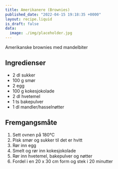 ```yaml
---
title: Amerikanere (Brownies)
published_date: "2022-04-15 19:18:35 +0000"
layout: recipe.liquid
is_draft: false
data:
  image: ./img/placeholder.jpg
---
```

Amerikanske brownies med mandelbiter

## Ingredienser

- 2 dl sukker
- 100 g smør
- 2 egg
- 100 g kokesjokolade
- 2 dl hvetemel
- 1 ts bakepulver
- 1 dl mandler/hasselnøtter

## Fremgangsmåte

1. Sett ovnen på 180℃
2. Pisk smør og sukker til det er hvitt
3. Rør inn egg
4. Smelt og rør inn kokesjokolade
5. Rør inn hvetemel, bakepulver og nøtter
6. Fordel i en 20 x 30 cm form og stek i 20 minutter